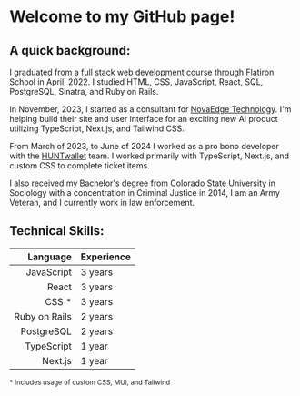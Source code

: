 # Welcome to my GitHub page!

## A quick background:
I graduated from a full stack web development course through Flatiron School in April, 2022. I studied HTML, CSS, JavaScript, React, SQL, PostgreSQL, Sinatra, and Ruby on Rails.  

In November, 2023, I started as a consultant for [NovaEdge Technology](https://www.novaedgeusa.com/). I'm helping build their site and user interface for an exciting new AI product utilizing TypeScript, Next.js, and Tailwind CSS.

From March of 2023, to June of 2024 I worked as a pro bono developer with the [HUNTwallet](https://www.huntwallet.com/) team. I worked primarily with TypeScript, Next.js, and custom CSS to complete ticket items.

I also received my Bachelor's degree from Colorado State University in Sociology with a concentration in Criminal Justice in 2014, I am an Army Veteran, and I currently work in law enforcement. 

<!-- trophy case is not functioning right now
## Trophy Case:
[![trophy](https://github-profile-trophy.vercel.app/?username=mkienbus&theme=onedark&rank=SSS,SS,S,AAA,AA,A,B,C)](https://github.com/ryo-ma/github-profile-trophy)
-->

## Technical Skills:
| Language | Experience |
|-----:|---------------|
|     JavaScript | 3 years |
|     React | 3 years |
|     CSS * | 3 years |
|     Ruby on Rails | 2 years |
|     PostgreSQL | 2 years |
|     TypeScript | 1 year |
|     Next.js | 1 year |

<sub>* Includes usage of custom CSS, MUI, and Tailwind</sub>
